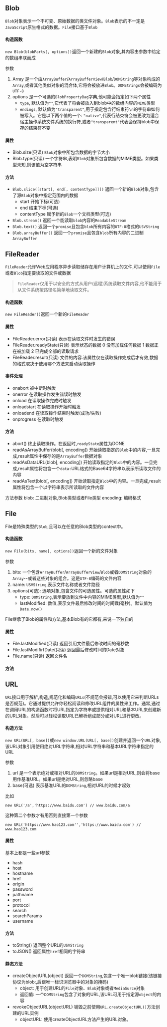 ## Blob
`Blob`对象表示一个不可变、原始数据的类文件对象。`Blob`表示的不一定是`JavaScript`原生格式的数据。`File`接口基于`Blob`

#### 构造函数
`new Blob(blobParts[, options])`返回一个新建的`Blob`对象,其内容由参数中给定的数组串联而成

参数
1. Array 是一个由`ArrayBuffer`/`ArrayBufferView`/`Blob`/`DOMString`等对象构成的`Array`,或者其他类似对象的混合体,它将会被放进`Blob`。`DOMStrings`会被编码为`UTF-8`
2. options 是一个可选的`BlobPropertyBag`字典,他可能会指定如下两个属性
   - `type`, 默认值为`""`,它代表了将会被放入到blob中的数组内容的`MIME`类型 
   - `endings`, 默认值为`"transparent"`,用于指定包含行结束符`\n`的字符串如何被写入。它是以下两个值的一个: `"native"`,代表行结束符会被更改为适合宿主操作系统文件系统的换行符,或者`"transparent"`代表会保持blob中保存的结束符不变
#### 属性
- Blob.size(只读) `Blob`对象中所包含数据的字节大小
- Blob.type(只读) 一个字符串,表明`Blob`对象所包含数据的MIME类型。如果类型未知,则该值为空字符串
#### 方法
- `Blob.slice([start[, end[, contentType]]])` 返回一个新的`Blob`对象,包含了源`Blob`对象中指定范围内的数据
   - start 开始下标(可选)
   - end 结束下标(可选)
   - contentType 赋予新的`Blob`一个文档类型(可选)
- `Blob.stream()` 返回一个能读取`blob`内容的`ReadableStream`
- `Blob.text()` 返回一个`promise`且包含`blob`所有内容的`UTF-8`格式的`USVString`
- `Blob.arrayBuffer()` 返回一个`promise`且包含`blob`所有内容的二进制`ArrayBuffer`
## FileReader
`FileReader`允许Web应用程序异步读取储存在用户计算机上的文件,可以使用`File`或者`Blob`指定要读取的文件或数据

> `FileReader`仅用于以安全的方式从用户(远程)系统读取文件内容,他不能用于从文件系统按路径名简单地读取文件。
#### 构造函数
`new FileReader()`返回一个新的`FileReader`
#### 属性
- FileReader.error(只读) 表示在读取文件时发生的错误
- FileReader.readyState(只读) 表示状态的数据 0 没有加载任何数据 1 数据正在被加载 2 已完成全部的读取请求
- FileReader.result(只读) 文件的内容.该属性仅在读取操作完成后才有效,数据的格式取决于使用哪个方法来启动读取操作
#### 事件处理
- onabort 被中断时触发
- onerror 在读取操作发生错误时触发
- onload 在读取操作完成时触发
- onloadstart 在读取操作开始时触发
- onloadend 在读取操作结束时触发(成功/失败)
- onprogress 在读取时触发
#### 方法
- abort() 终止读取操作。在返回时,`readyState`属性为DONE
- readAsArrayBuffer(blob[, encoding]) 开始读取指定的`Blob`中的内容,一旦完成,result属性中保存的是`ArrayBuffer`数据对象
- readAsDataURL(blob[, encoding]) 开始读取指定的`Blob`中的内容。一旦完成,result属性将包含一个`data:`URL格式的Base64字符串以表示所读取文件的内容
- readAsText(blob[, encoding]) 开始读取指定`Blob`中的内容。一旦完成,result属性将包含一个以字符串表示所读取的文件内容

方法参数
blob: 二进制对象,Blob类型或者File类型
encoding: 编码格式

## File
File是特殊类型的`Blob`,且可以在任意的Blob类型的context中。
#### 构造函数
`new File(bits, name[, options])`返回一个新的文件对象

参数
1. bits: 一个包含`ArrayBuffer`/`ArrayBufferView`/`Blob`或者`DOMString`对象的`Array`--或者这些对象的组合。这是`UTF-8`编码的文件内容
2. name: `USVString`,表示文件名称或者文件路径
3. options(可选): 选项对象,包含文件的可选属性。可选的属性如下
   - type: `DOMString`,表示要放到文件中内容的MIME类型,默认值为`""`
   - lastModified: 数值,表示文件最后修改时间的时间戳(毫秒)。默认值为`Date.now()`

File继承了Blob的属性和方法,基本Blob有的它都有,来说一下独自的
#### 属性
- File.lastModified(只读) 返回引用文件最后修改时间的毫秒数
- File.lastModifirfDate(只读) 返回最后修改时间的Date对象
- File.name(只读) 返回文件名
#### 方法

## URL
`URL`接口用于解析,构造,规范化和编码`URLs`(不规范会报错,可以使用它来判断URLs是否规范)。它通过提供允许你轻松阅读和修改URL组件的属性来工作。通常,通过在调用URL的构造函数时将URL指定为字符串或提供相对URL和基本URL来创建新的URL对象。然后可以轻松读取URL已解析组成部分或对URL进行更改。
#### 构造方法
`new URL(URL[, base])`或`new window.URL(URL[, base])`创建并返回一个`URL`对象,该URL对象引用使用绝对URL字符串,相对URL字符串和基本URL字符串指定的URL

参数
1. url 是一个表示绝对或相对URL的`DOMString`。如果url是相对URL,则会将base用作基准URL。如果url是绝对URL,则忽略base
2. base(可选) 表示基准URL的`DOMString`,相对URL的时候才起效

比如
```
new URL('/a','https://www.baidu.com') // www.baidu.com/a
```
这种第二个参数才有用否则直接第一个参数
```
new URL('https://www.hao123.com'','https://www.baidu.com') // www.hao123.com

```
#### 属性
基本上都是一些url参数
- hash
- host
- hostname
- href
- origin
- password
- pathname
- port
- protocol
- search
- searchParams
- username
#### 方法
- toString() 返回整个URL的`USVString`
- toJSON() 返回属性`href`相同的字符串
#### 静态方法
- createObjectURL(object) 返回一个`DOMString`,包含一个唯一blob链接(该链接协议为blob:,后跟唯一标识浏览器中的对象的掩码)
   - object: 用于创建URL的`File`对象、`Blob`对象或者`MediaSurce`对象
   - 返回值: 一个`DOMString`包含了对象的URL,该URL可用于指定源`object`的内容 
- revokeObjectURL(objectURL) 销毁之前使用`URL.createObjectURL()`方法创建的URL实例
   - objectURL: 使用createObjectURL方法产生的URL对象。